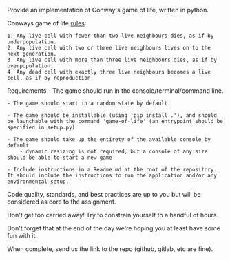 Provide an implementation of Conway's game of life, written in python.

Conways game of life [rules](https://playgameoflife.com/info):

    1. Any live cell with fewer than two live neighbours dies, as if by underpopulation.
    2. Any live cell with two or three live neighbours lives on to the next generation.
    3. Any live cell with more than three live neighbours dies, as if by overpopulation.
    4. Any dead cell with exactly three live neighbours becomes a live cell, as if by reproduction.

Requirements
	- The game should run in the console/terminal/command line.

	- The game should start in a random state by default.

	- The game should be installable (using 'pip install .'), and should be launchable with the command 'game-of-life' (an entrypoint should be specified in setup.py)

	- The game should take up the entirety of the available console by default
		- dynamic resizing is not required, but a console of any size should be able to start a new game

	- Include instructions in a Readme.md at the root of the repository. It should include the instructions to run the application and/or any environmental setup.

Code quality, standards, and best practices are up to you but will be considered as core to the assignment.

Don't get too carried away! Try to constrain yourself to a handful of hours. 

Don't forget that at the end of the day we're hoping you at least have some fun with it. 

When complete, send us the link to the repo (github, gitlab, etc are fine).